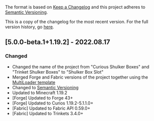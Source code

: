 The format is based on [Keep a Changelog](http://keepachangelog.com/en/1.0.0/) and this project adheres to [Semantic Versioning](http://semver.org/spec/v2.0.0.html).

This is a copy of the changelog for the most recent version. For the full version history, go [here](https://github.com/illusivesoulworks/shulkerboxslot/blob/1.19.x/CHANGELOG.md).

## [5.0.0-beta.1+1.19.2] - 2022.08.17
### Changed
- Changed the name of the project from "Curious Shulker Boxes" and "Trinket Shulker Boxes" to "Shulker Box Slot"
- Merged Forge and Fabric versions of the project together using the [MultiLoader template](https://github.com/jaredlll08/MultiLoader-Template)
- Changed to [Semantic Versioning](http://semver.org/spec/v2.0.0.html)
- Updated to Minecraft 1.19.2
- [Forge] Updated to Forge 43+
- [Forge] Updated to Curios 1.19.2-5.1.1.0+
- [Fabric] Updated to Fabric API 0.59.0+
- [Fabric] Updated to Trinkets 3.4.0+
